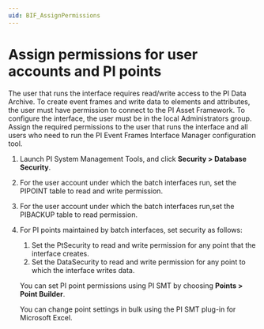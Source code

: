 ```yaml
---
uid: BIF_AssignPermissions
---
```


# Assign permissions for user accounts and PI points

<!-- Static topic. No modifications usually required -->

The user that runs the interface requires read/write access to the PI Data Archive. To create event frames and write data to elements and attributes, the user must have permission to connect to the PI Asset Framework. To configure the interface, the user must be in the local
Administrators group. Assign the required permissions to the user that runs the interface and all users who need to run the PI Event Frames Interface Manager configuration tool.

1. Launch PI System Management Tools, and click **Security > Database Security**.

2. For the user account under which the batch interfaces run, set the PIPOINT table to read and write permission.

3. For the user account under which the batch interfaces run,set the PIBACKUP table to read permission.
   
4. For PI points maintained by batch interfaces, set security as follows:

    1. Set the PtSecurity to read and write permission for any point that the interface creates.
    2. Set the DataSecurity to read and write permission for any point to which the interface writes data.

    You can set PI point permissions using PI SMT by choosing **Points > Point Builder**. 

    You can change point settings in bulk using the PI SMT plug-in for Microsoft Excel.
